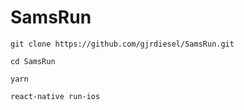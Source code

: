 # SamsRun

`git clone https://github.com/gjrdiesel/SamsRun.git`

`cd SamsRun`

`yarn`

`react-native run-ios`
